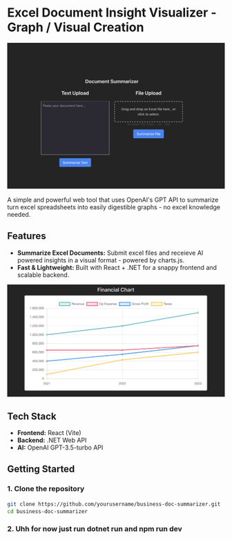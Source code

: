 # Excel Document Insight Visualizer - Graph / Visual Creation

![Home Image](images/doc-summarizer-home.png)

A simple and powerful web tool that uses OpenAI's GPT API to summarize turn excel spreadsheets into easily digestible graphs - no excel knowledge needed.

## Features

-  **Summarize Excel Documents:** Submit excel files and receieve AI powered insights in a visual format - powered by charts.js.
-  **Fast & Lightweight:** Built with React + .NET for a snappy frontend and scalable backend.

![Chart Image](images/chart.png)

## Tech Stack

- **Frontend:** React (Vite)
- **Backend:** .NET Web API
- **AI:** OpenAI GPT-3.5-turbo API

## Getting Started

### 1. Clone the repository
```bash
git clone https://github.com/yourusername/business-doc-summarizer.git
cd business-doc-summarizer
```

### 2. Uhh for now just run dotnet run and npm run dev
